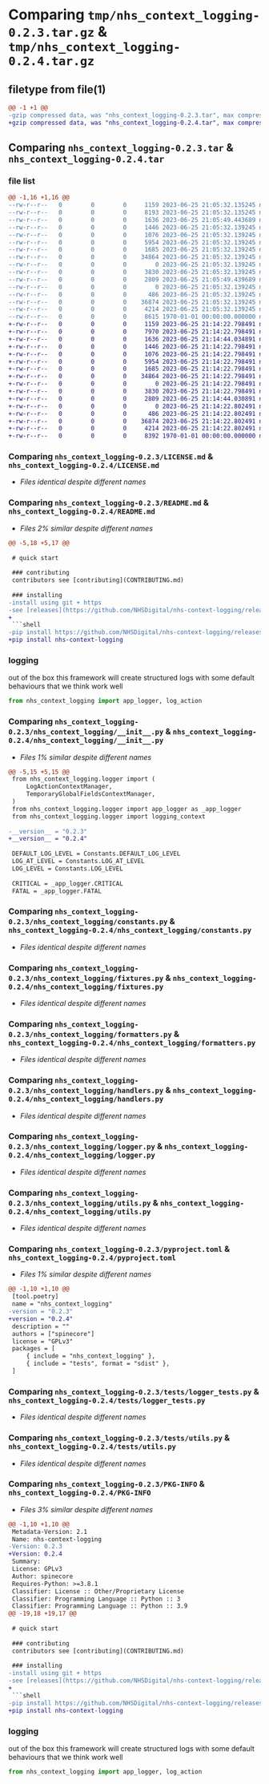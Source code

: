 # Comparing `tmp/nhs_context_logging-0.2.3.tar.gz` & `tmp/nhs_context_logging-0.2.4.tar.gz`

## filetype from file(1)

```diff
@@ -1 +1 @@
-gzip compressed data, was "nhs_context_logging-0.2.3.tar", max compression
+gzip compressed data, was "nhs_context_logging-0.2.4.tar", max compression
```

## Comparing `nhs_context_logging-0.2.3.tar` & `nhs_context_logging-0.2.4.tar`

### file list

```diff
@@ -1,16 +1,16 @@
--rw-r--r--   0        0        0     1159 2023-06-25 21:05:32.135245 nhs_context_logging-0.2.3/LICENSE.md
--rw-r--r--   0        0        0     8193 2023-06-25 21:05:32.135245 nhs_context_logging-0.2.3/README.md
--rw-r--r--   0        0        0     1636 2023-06-25 21:05:49.443689 nhs_context_logging-0.2.3/nhs_context_logging/__init__.py
--rw-r--r--   0        0        0     1446 2023-06-25 21:05:32.139245 nhs_context_logging-0.2.3/nhs_context_logging/constants.py
--rw-r--r--   0        0        0     1076 2023-06-25 21:05:32.139245 nhs_context_logging-0.2.3/nhs_context_logging/fixtures.py
--rw-r--r--   0        0        0     5954 2023-06-25 21:05:32.139245 nhs_context_logging-0.2.3/nhs_context_logging/formatters.py
--rw-r--r--   0        0        0     1685 2023-06-25 21:05:32.139245 nhs_context_logging-0.2.3/nhs_context_logging/handlers.py
--rw-r--r--   0        0        0    34864 2023-06-25 21:05:32.139245 nhs_context_logging-0.2.3/nhs_context_logging/logger.py
--rw-r--r--   0        0        0        0 2023-06-25 21:05:32.139245 nhs_context_logging-0.2.3/nhs_context_logging/py.typed
--rw-r--r--   0        0        0     3830 2023-06-25 21:05:32.139245 nhs_context_logging-0.2.3/nhs_context_logging/utils.py
--rw-r--r--   0        0        0     2809 2023-06-25 21:05:49.439689 nhs_context_logging-0.2.3/pyproject.toml
--rw-r--r--   0        0        0        0 2023-06-25 21:05:32.139245 nhs_context_logging-0.2.3/tests/__init__.py
--rw-r--r--   0        0        0      486 2023-06-25 21:05:32.139245 nhs_context_logging-0.2.3/tests/conftest.py
--rw-r--r--   0        0        0    36874 2023-06-25 21:05:32.139245 nhs_context_logging-0.2.3/tests/logger_tests.py
--rw-r--r--   0        0        0     4214 2023-06-25 21:05:32.139245 nhs_context_logging-0.2.3/tests/utils.py
--rw-r--r--   0        0        0     8615 1970-01-01 00:00:00.000000 nhs_context_logging-0.2.3/PKG-INFO
+-rw-r--r--   0        0        0     1159 2023-06-25 21:14:22.798491 nhs_context_logging-0.2.4/LICENSE.md
+-rw-r--r--   0        0        0     7970 2023-06-25 21:14:22.798491 nhs_context_logging-0.2.4/README.md
+-rw-r--r--   0        0        0     1636 2023-06-25 21:14:44.034891 nhs_context_logging-0.2.4/nhs_context_logging/__init__.py
+-rw-r--r--   0        0        0     1446 2023-06-25 21:14:22.798491 nhs_context_logging-0.2.4/nhs_context_logging/constants.py
+-rw-r--r--   0        0        0     1076 2023-06-25 21:14:22.798491 nhs_context_logging-0.2.4/nhs_context_logging/fixtures.py
+-rw-r--r--   0        0        0     5954 2023-06-25 21:14:22.798491 nhs_context_logging-0.2.4/nhs_context_logging/formatters.py
+-rw-r--r--   0        0        0     1685 2023-06-25 21:14:22.798491 nhs_context_logging-0.2.4/nhs_context_logging/handlers.py
+-rw-r--r--   0        0        0    34864 2023-06-25 21:14:22.798491 nhs_context_logging-0.2.4/nhs_context_logging/logger.py
+-rw-r--r--   0        0        0        0 2023-06-25 21:14:22.798491 nhs_context_logging-0.2.4/nhs_context_logging/py.typed
+-rw-r--r--   0        0        0     3830 2023-06-25 21:14:22.798491 nhs_context_logging-0.2.4/nhs_context_logging/utils.py
+-rw-r--r--   0        0        0     2809 2023-06-25 21:14:44.030891 nhs_context_logging-0.2.4/pyproject.toml
+-rw-r--r--   0        0        0        0 2023-06-25 21:14:22.802491 nhs_context_logging-0.2.4/tests/__init__.py
+-rw-r--r--   0        0        0      486 2023-06-25 21:14:22.802491 nhs_context_logging-0.2.4/tests/conftest.py
+-rw-r--r--   0        0        0    36874 2023-06-25 21:14:22.802491 nhs_context_logging-0.2.4/tests/logger_tests.py
+-rw-r--r--   0        0        0     4214 2023-06-25 21:14:22.802491 nhs_context_logging-0.2.4/tests/utils.py
+-rw-r--r--   0        0        0     8392 1970-01-01 00:00:00.000000 nhs_context_logging-0.2.4/PKG-INFO
```

### Comparing `nhs_context_logging-0.2.3/LICENSE.md` & `nhs_context_logging-0.2.4/LICENSE.md`

 * *Files identical despite different names*

### Comparing `nhs_context_logging-0.2.3/README.md` & `nhs_context_logging-0.2.4/README.md`

 * *Files 2% similar despite different names*

```diff
@@ -5,18 +5,17 @@
 
 # quick start
 
 ### contributing
 contributors see [contributing](CONTRIBUTING.md)
 
 ### installing
-install using git + https
-see [releases](https://github.com/NHSDigital/nhs-context-logging/releases) for the latest release
+
 ```shell
-pip install https://github.com/NHSDigital/nhs-context-logging/releases/download/v0.1.13/nhs_context_logging-0.1.13-py3-none-any.whl
+pip install nhs-context-logging
 ```
 
 ### logging
 out of the box this framework will create structured logs with some default behaviours that we think work well
 
 ```python
 from nhs_context_logging import app_logger, log_action
```

### Comparing `nhs_context_logging-0.2.3/nhs_context_logging/__init__.py` & `nhs_context_logging-0.2.4/nhs_context_logging/__init__.py`

 * *Files 1% similar despite different names*

```diff
@@ -5,15 +5,15 @@
 from nhs_context_logging.logger import (
     LogActionContextManager,
     TemporaryGlobalFieldsContextManager,
 )
 from nhs_context_logging.logger import app_logger as _app_logger
 from nhs_context_logging.logger import logging_context
 
-__version__ = "0.2.3"
+__version__ = "0.2.4"
 
 DEFAULT_LOG_LEVEL = Constants.DEFAULT_LOG_LEVEL
 LOG_AT_LEVEL = Constants.LOG_AT_LEVEL
 LOG_LEVEL = Constants.LOG_LEVEL
 
 CRITICAL = _app_logger.CRITICAL
 FATAL = _app_logger.FATAL
```

### Comparing `nhs_context_logging-0.2.3/nhs_context_logging/constants.py` & `nhs_context_logging-0.2.4/nhs_context_logging/constants.py`

 * *Files identical despite different names*

### Comparing `nhs_context_logging-0.2.3/nhs_context_logging/fixtures.py` & `nhs_context_logging-0.2.4/nhs_context_logging/fixtures.py`

 * *Files identical despite different names*

### Comparing `nhs_context_logging-0.2.3/nhs_context_logging/formatters.py` & `nhs_context_logging-0.2.4/nhs_context_logging/formatters.py`

 * *Files identical despite different names*

### Comparing `nhs_context_logging-0.2.3/nhs_context_logging/handlers.py` & `nhs_context_logging-0.2.4/nhs_context_logging/handlers.py`

 * *Files identical despite different names*

### Comparing `nhs_context_logging-0.2.3/nhs_context_logging/logger.py` & `nhs_context_logging-0.2.4/nhs_context_logging/logger.py`

 * *Files identical despite different names*

### Comparing `nhs_context_logging-0.2.3/nhs_context_logging/utils.py` & `nhs_context_logging-0.2.4/nhs_context_logging/utils.py`

 * *Files identical despite different names*

### Comparing `nhs_context_logging-0.2.3/pyproject.toml` & `nhs_context_logging-0.2.4/pyproject.toml`

 * *Files 1% similar despite different names*

```diff
@@ -1,10 +1,10 @@
 [tool.poetry]
 name = "nhs_context_logging"
-version = "0.2.3"
+version = "0.2.4"
 description = ""
 authors = ["spinecore"]
 license = "GPLv3"
 packages = [
     { include = "nhs_context_logging" },
     { include = "tests", format = "sdist" },
 ]
```

### Comparing `nhs_context_logging-0.2.3/tests/logger_tests.py` & `nhs_context_logging-0.2.4/tests/logger_tests.py`

 * *Files identical despite different names*

### Comparing `nhs_context_logging-0.2.3/tests/utils.py` & `nhs_context_logging-0.2.4/tests/utils.py`

 * *Files identical despite different names*

### Comparing `nhs_context_logging-0.2.3/PKG-INFO` & `nhs_context_logging-0.2.4/PKG-INFO`

 * *Files 3% similar despite different names*

```diff
@@ -1,10 +1,10 @@
 Metadata-Version: 2.1
 Name: nhs-context-logging
-Version: 0.2.3
+Version: 0.2.4
 Summary: 
 License: GPLv3
 Author: spinecore
 Requires-Python: >=3.8.1
 Classifier: License :: Other/Proprietary License
 Classifier: Programming Language :: Python :: 3
 Classifier: Programming Language :: Python :: 3.9
@@ -19,18 +19,17 @@
 
 # quick start
 
 ### contributing
 contributors see [contributing](CONTRIBUTING.md)
 
 ### installing
-install using git + https
-see [releases](https://github.com/NHSDigital/nhs-context-logging/releases) for the latest release
+
 ```shell
-pip install https://github.com/NHSDigital/nhs-context-logging/releases/download/v0.1.13/nhs_context_logging-0.1.13-py3-none-any.whl
+pip install nhs-context-logging
 ```
 
 ### logging
 out of the box this framework will create structured logs with some default behaviours that we think work well
 
 ```python
 from nhs_context_logging import app_logger, log_action
```

